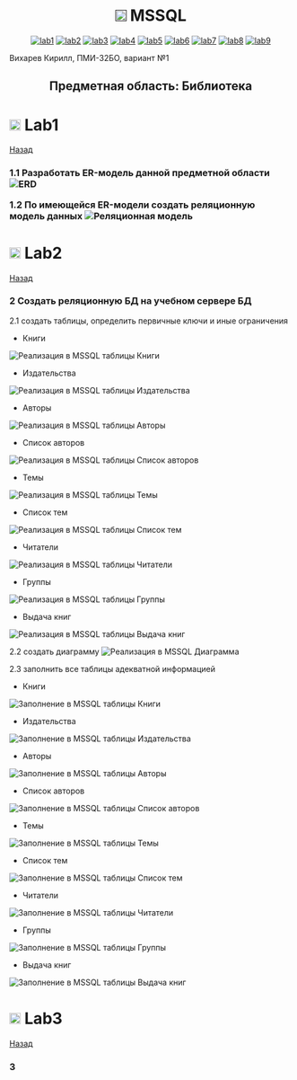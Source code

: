 <h1 name="content" align="center"><a href=""><img src="https://github.com/user-attachments/assets/e080adec-6af7-4bd2-b232-d43cb37024ac" width="20" height="20"/></a> MSSQL</h1>
<p align="center">
  <a href="#-lab1"><img alt="lab1" src="https://img.shields.io/badge/Lab1-blue"></a> 
  <a href="#-lab2"><img alt="lab2" src="https://img.shields.io/badge/Lab2-red"></a>
  <a href="#-lab3"><img alt="lab3" src="https://img.shields.io/badge/Lab3-green"></a>
  <a href="#-lab4"><img alt="lab4" src="https://img.shields.io/badge/Lab4-yellow"></a>
  <a href="#-lab5"><img alt="lab5" src="https://img.shields.io/badge/Lab5-gray"></a>
  <a href="#-lab6"><img alt="lab6" src="https://img.shields.io/badge/Lab6-orange"></a> 
  <a href="#-lab7"><img alt="lab7" src="https://img.shields.io/badge/Lab7-brown"></a>
  <a href="#-lab8"><img alt="lab8" src="https://img.shields.io/badge/Lab8-purple"></a>
  <a href="#-lab9"><img alt="lab9" src="https://img.shields.io/badge/Lab9-violet"></a> 
</p>

Вихарев Кирилл, ПМИ-32БО, вариант №1
<h2 align="center">Предметная область: Библиотека</h2>

# <img src="https://github.com/user-attachments/assets/e080adec-6af7-4bd2-b232-d43cb37024ac" width="20" height="20"/> Lab1
[Назад](#content)
<h3>
  <a href="#client"></a>
  1.1 Разработать ER-модель данной предметной области
  <img alt="ERD" src="https://github.com/kirill-155/DateBase/blob/main/Ресурсы/ERD.png">
  <p></p>
  1.2 По имеющейся ER-модели создать реляционную модель данных
  <img alt="Реляционная модель" src="https://github.com/kirill-155/DateBase/blob/main/Ресурсы/Реляционная%20модель.png">
</h3>

# <img src="https://github.com/user-attachments/assets/e080adec-6af7-4bd2-b232-d43cb37024ac" width="20" height="20"/> Lab2
[Назад](#content)
<h3>
  <a href="#client"></a>
  2 Создать реляционную БД на учебном сервере БД
</h3>

2.1 создать таблицы, определить первичные ключи и иные ограничения
- Книги
<img alt="Реализация в MSSQL таблицы Книги" src="https://github.com/kirill-155/DateBase/blob/main/Ресурсы/Реализация в MSSQL/Книги.png">

- Издательства
<img alt="Реализация в MSSQL таблицы Издательства" src="https://github.com/kirill-155/DateBase/blob/main/Ресурсы/Реализация в MSSQL/Издательства.png">

- Авторы
<img alt="Реализация в MSSQL таблицы Авторы" src="https://github.com/kirill-155/DateBase/blob/main/Ресурсы/Реализация в MSSQL/Авторы.png">

- Список авторов
<img alt="Реализация в MSSQL таблицы Список авторов" src="https://github.com/kirill-155/DateBase/blob/main/Ресурсы/Реализация в MSSQL/Список авторов.png">

- Темы
<img alt="Реализация в MSSQL таблицы Темы" src="https://github.com/kirill-155/DateBase/blob/main/Ресурсы/Реализация в MSSQL/Темы.png">

- Список тем
<img alt="Реализация в MSSQL таблицы Список тем" src="https://github.com/kirill-155/DateBase/blob/main/Ресурсы/Реализация в MSSQL/Список тем.png">

- Читатели
<img alt="Реализация в MSSQL таблицы Читатели" src="https://github.com/kirill-155/DateBase/blob/main/Ресурсы/Реализация в MSSQL/Читатели.png">

- Группы
<img alt="Реализация в MSSQL таблицы Группы" src="https://github.com/kirill-155/DateBase/blob/main/Ресурсы/Реализация в MSSQL/Группы.png">

- Выдача книг
<img alt="Реализация в MSSQL таблицы Выдача книг" src="https://github.com/kirill-155/DateBase/blob/main/Ресурсы/Реализация в MSSQL/Выдача книг.png">

2.2 создать диаграмму
<img alt="Реализация в MSSQL Диаграмма" src="https://github.com/kirill-155/DateBase/blob/main/Ресурсы/Реализация в MSSQL/Диаграмма.png">

2.3 заполнить все таблицы адекватной информацией
- Книги
<img alt="Заполнение в MSSQL таблицы Книги" src="https://github.com/kirill-155/DateBase/blob/main/Ресурсы/Реализация в MSSQL/Заполнение/Книги.png">

- Издательства
<img alt="Заполнение в MSSQL таблицы Издательства" src="https://github.com/kirill-155/DateBase/blob/main/Ресурсы/Реализация в MSSQL/Заполнение/Издательства.png">

- Авторы
<img alt="Заполнение в MSSQL таблицы Авторы" src="https://github.com/kirill-155/DateBase/blob/main/Ресурсы/Реализация в MSSQL/Заполнение/Авторы.png">

- Список авторов
<img alt="Заполнение в MSSQL таблицы Список авторов" src="https://github.com/kirill-155/DateBase/blob/main/Ресурсы/Реализация в MSSQL/Заполнение/Список авторов.png">

- Темы
<img alt="Заполнение в MSSQL таблицы Темы" src="https://github.com/kirill-155/DateBase/blob/main/Ресурсы/Реализация в MSSQL/Заполнение/Темы.png">

- Список тем
<img alt="Заполнение в MSSQL таблицы Список тем" src="https://github.com/kirill-155/DateBase/blob/main/Ресурсы/Реализация в MSSQL/Заполнение/Список тем.png">

- Читатели
<img alt="Заполнение в MSSQL таблицы Читатели" src="https://github.com/kirill-155/DateBase/blob/main/Ресурсы/Реализация в MSSQL/Заполнение/Читатели.png">

- Группы
<img alt="Заполнение в MSSQL таблицы Группы" src="https://github.com/kirill-155/DateBase/blob/main/Ресурсы/Реализация в MSSQL/Заполнение/Группы.png">

- Выдача книг
<img alt="Заполнение в MSSQL таблицы Выдача книг" src="https://github.com/kirill-155/DateBase/blob/main/Ресурсы/Реализация в MSSQL/Заполнение/Выдача книг.png">

# <img src="https://github.com/user-attachments/assets/e080adec-6af7-4bd2-b232-d43cb37024ac" width="20" height="20"/> Lab3
[Назад](#content)
<h3>
  <a href="#client"></a>
  3
</h3>

